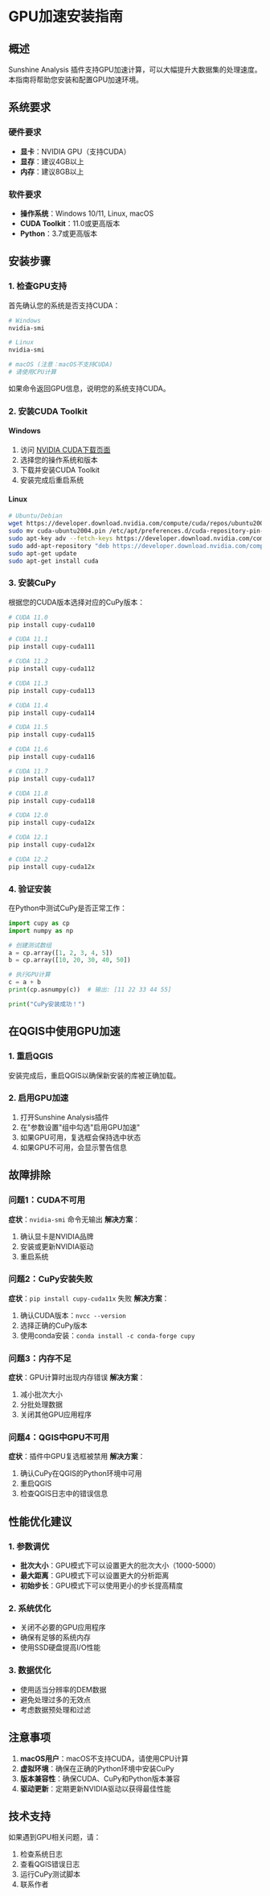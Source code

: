 # GPU加速安装指南

## 概述

Sunshine Analysis 插件支持GPU加速计算，可以大幅提升大数据集的处理速度。本指南将帮助您安装和配置GPU加速环境。

## 系统要求

### 硬件要求
- **显卡**：NVIDIA GPU（支持CUDA）
- **显存**：建议4GB以上
- **内存**：建议8GB以上

### 软件要求
- **操作系统**：Windows 10/11, Linux, macOS
- **CUDA Toolkit**：11.0或更高版本
- **Python**：3.7或更高版本

## 安装步骤

### 1. 检查GPU支持

首先确认您的系统是否支持CUDA：

```bash
# Windows
nvidia-smi

# Linux
nvidia-smi

# macOS (注意：macOS不支持CUDA)
# 请使用CPU计算
```

如果命令返回GPU信息，说明您的系统支持CUDA。

### 2. 安装CUDA Toolkit

#### Windows
1. 访问 [NVIDIA CUDA下载页面](https://developer.nvidia.com/cuda-downloads)
2. 选择您的操作系统和版本
3. 下载并安装CUDA Toolkit
4. 安装完成后重启系统

#### Linux
```bash
# Ubuntu/Debian
wget https://developer.download.nvidia.com/compute/cuda/repos/ubuntu2004/x86_64/cuda-ubuntu2004.pin
sudo mv cuda-ubuntu2004.pin /etc/apt/preferences.d/cuda-repository-pin-600
sudo apt-key adv --fetch-keys https://developer.download.nvidia.com/compute/cuda/repos/ubuntu2004/x86_64/7fa2af80.pub
sudo add-apt-repository "deb https://developer.download.nvidia.com/compute/cuda/repos/ubuntu2004/x86_64/ /"
sudo apt-get update
sudo apt-get install cuda
```

### 3. 安装CuPy

根据您的CUDA版本选择对应的CuPy版本：

```bash
# CUDA 11.0
pip install cupy-cuda110

# CUDA 11.1
pip install cupy-cuda111

# CUDA 11.2
pip install cupy-cuda112

# CUDA 11.3
pip install cupy-cuda113

# CUDA 11.4
pip install cupy-cuda114

# CUDA 11.5
pip install cupy-cuda115

# CUDA 11.6
pip install cupy-cuda116

# CUDA 11.7
pip install cupy-cuda117

# CUDA 11.8
pip install cupy-cuda118

# CUDA 12.0
pip install cupy-cuda12x

# CUDA 12.1
pip install cupy-cuda12x

# CUDA 12.2
pip install cupy-cuda12x
```

### 4. 验证安装

在Python中测试CuPy是否正常工作：

```python
import cupy as cp
import numpy as np

# 创建测试数组
a = cp.array([1, 2, 3, 4, 5])
b = cp.array([10, 20, 30, 40, 50])

# 执行GPU计算
c = a + b
print(cp.asnumpy(c))  # 输出: [11 22 33 44 55]

print("CuPy安装成功！")
```

## 在QGIS中使用GPU加速

### 1. 重启QGIS
安装完成后，重启QGIS以确保新安装的库被正确加载。

### 2. 启用GPU加速
1. 打开Sunshine Analysis插件
2. 在"参数设置"组中勾选"启用GPU加速"
3. 如果GPU可用，复选框会保持选中状态
4. 如果GPU不可用，会显示警告信息

## 故障排除

### 问题1：CUDA不可用
**症状**：`nvidia-smi` 命令无输出
**解决方案**：
1. 确认显卡是NVIDIA品牌
2. 安装或更新NVIDIA驱动
3. 重启系统

### 问题2：CuPy安装失败
**症状**：`pip install cupy-cuda11x` 失败
**解决方案**：
1. 确认CUDA版本：`nvcc --version`
2. 选择正确的CuPy版本
3. 使用conda安装：`conda install -c conda-forge cupy`

### 问题3：内存不足
**症状**：GPU计算时出现内存错误
**解决方案**：
1. 减小批次大小
2. 分批处理数据
3. 关闭其他GPU应用程序

### 问题4：QGIS中GPU不可用
**症状**：插件中GPU复选框被禁用
**解决方案**：
1. 确认CuPy在QGIS的Python环境中可用
2. 重启QGIS
3. 检查QGIS日志中的错误信息

## 性能优化建议

### 1. 参数调优
- **批次大小**：GPU模式下可以设置更大的批次大小（1000-5000）
- **最大距离**：GPU模式下可以设置更大的分析距离
- **初始步长**：GPU模式下可以使用更小的步长提高精度

### 2. 系统优化
- 关闭不必要的GPU应用程序
- 确保有足够的系统内存
- 使用SSD硬盘提高I/O性能

### 3. 数据优化
- 使用适当分辨率的DEM数据
- 避免处理过多的无效点
- 考虑数据预处理和过滤

## 注意事项

1. **macOS用户**：macOS不支持CUDA，请使用CPU计算
2. **虚拟环境**：确保在正确的Python环境中安装CuPy
3. **版本兼容性**：确保CUDA、CuPy和Python版本兼容
4. **驱动更新**：定期更新NVIDIA驱动以获得最佳性能

## 技术支持

如果遇到GPU相关问题，请：
1. 检查系统日志
2. 查看QGIS错误日志
3. 运行CuPy测试脚本
4. 联系作者